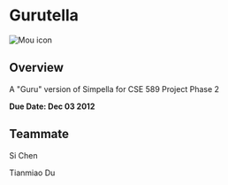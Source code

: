 Gurutella
=========
![Mou icon](http://minns.ca/owen/image/Gnutella-Logo-Medium.png)
## Overview
A "Guru" version of Simpella for CSE 589 Project Phase 2

**Due Date: Dec 03 2012**

## Teammate
Si Chen

Tianmiao Du